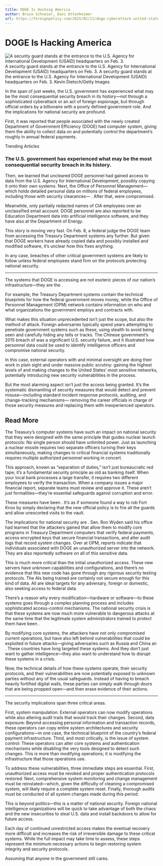 ```yaml
---
title: DOGE Is Hacking America
author: Bruce Schneier, Davi Ottenheimer
url: https://foreignpolicy.com/2025/02/11/doge-cyberattack-united-states-treasury/?utm_content=gifting&tpcc=gifting_article&gifting_article=ZG9nZS1jeWJlcmF0dGFjay11bml0ZWQtc3RhdGVzLXRyZWFzdXJ5&pid=PNILoiIJgqmxsxl
---
```

# DOGE Is Hacking America

![A security guard stands at the entrance to the U.S. Agency for International Development \(USAID\) headquarters on Feb. 3.](https://foreignpolicy.com/wp-content/uploads/2025/02/usaid-doge-GettyImages-2197430350.jpg?w=800?quality=90) A security guard stands at the entrance to the U.S. Agency for International Development (USAID) headquarters on Feb. 3. A security guard stands at the entrance to the U.S. Agency for International Development (USAID) headquarters on Feb. 3. Kevin Dietsch/Getty Images

In the span of just weeks, the U.S. government has experienced what may be the most consequential security breach in its history—not through a sophisticated cyberattack or an act of foreign espionage, but through official orders by a billionaire with a poorly defined government role. And the implications for national security are profound.

First, it was reported that people associated with the newly created Department of Government Efficiency (DOGE) had computer system, giving them the ability to collect data on and potentially control the department’s roughly in annual federal payments.

Trending Articles

### The U.S. government has experienced what may be the most consequential security breach in its history.

Then, we learned that uncleared DOGE personnel had gained access to data from the U.S. Agency for International Development, possibly copying it onto their own systems. Next, the Office of Personnel Management—which holds detailed personal data on millions of federal employees, including those with security clearances— . After that, were compromised.

Meanwhile, only partially redacted names of CIA employees over an unclassified email account. DOGE personnel are also reported to be Education Department data into artificial intelligence software, and they have also at the Department of Energy.

This story is moving very fast. On Feb. 8, a federal judge the DOGE team from accessing the Treasury Department systems any further. But given that DOGE workers have already copied data and possibly installed and modified software, it’s unclear how this fixes anything.

In any case, breaches of other critical government systems are likely to follow unless federal employees stand firm on the protocols protecting national security.

* * *

The systems that DOGE is accessing are not esoteric pieces of our nation’s infrastructure—they are the .

For example, the Treasury Department systems contain the technical blueprints for how the federal government moves money, while the Office of Personnel Management (OPM) network contains information on who and what organizations the government employs and contracts with.

What makes this situation unprecedented isn’t just the scope, but also the method of attack. Foreign adversaries typically spend years attempting to penetrate government systems such as these, using stealth to avoid being seen and carefully hiding any tells or tracks. The Chinese government’s 2015 breach of was a significant U.S. security failure, and it illustrated how personnel data could be used to identify intelligence officers and compromise national security.

In this case, external operators with and minimal oversight are doing their work in plain sight and under massive public scrutiny: gaining the highest levels of and making changes to the United States’ most sensitive networks, potentially introducing new security vulnerabilities in the process.

But the most alarming aspect isn’t just the access being granted. It’s the systematic dismantling of security measures that would detect and prevent misuse—including standard incident response protocols, auditing, and change-tracking mechanisms— removing the career officials in charge of those security measures and replacing them with inexperienced operators.

## Read More

The Treasury’s computer systems have such an impact on national security that they were designed with the same principle that guides nuclear launch protocols: No single person should have unlimited power. Just as launching a nuclear missile requires two separate officers turning their keys simultaneously, making changes to critical financial systems traditionally requires multiple authorized personnel working in concert.

This approach, known as “separation of duties,” isn’t just bureaucratic red tape; it’s a fundamental security principle as old as banking itself. When your local bank processes a large transfer, it requires two different employees to verify the transaction. When a company issues a major financial report, separate teams must review and approve it. These aren’t just formalities—they’re essential safeguards against corruption and error.

These measures have been . It’s as if someone found a way to rob Fort Knox by simply declaring that the new official policy is to fire all the guards and allow unescorted visits to the vault.

The implications for national security are . Sen. Ron Wyden said his office had learned that the attackers gained that allow them to modify core programs in Treasury Department computers that verify federal payments, access encrypted keys that secure financial transactions, and alter audit logs that record system changes. Over at OPM, reports indicate that individuals associated with DOGE an unauthorized server into the network. They are also reportedly software on all of this sensitive data.

This is much more critical than the initial unauthorized access. These new servers have unknown capabilities and configurations, and there’s no evidence that this new code has gone through any rigorous security testing protocols. The AIs being trained are certainly not secure enough for this kind of data. All are ideal targets for any adversary, foreign or domestic, also seeking access to federal data.

There’s a reason why every modification—hardware or software—to these systems goes through a complex planning process and includes sophisticated access-control mechanisms. The national security crisis is that these systems are now much more vulnerable to dangerous attacks at the same time that the legitimate system administrators trained to protect them have been .

By modifying core systems, the attackers have not only compromised current operations, but have also left behind vulnerabilities that could be exploited in future attacks—giving adversaries such as Russia and China an . These countries have long targeted these systems. And they don’t just want to gather intelligence—they also want to understand how to disrupt these systems in a crisis.

Now, the technical details of how these systems operate, their security protocols, and their vulnerabilities are now potentially exposed to unknown parties without any of the usual safeguards. Instead of having to breach heavily fortified digital walls, these parties  can simply walk through doors that are being propped open—and then erase evidence of their actions.

* * *

The security implications span three critical areas.

First, system manipulation: External operators can now modify operations while also altering audit trails that would track their changes. Second, data exposure: Beyond accessing personal information and transaction records, these operators can copy entire system architectures and security configurations—in one case, the technical blueprint of the country’s federal payment infrastructure. Third, and most critically, is the issue of system control: These operators can alter core systems and authentication mechanisms while disabling the very tools designed to detect such changes. This is more than modifying operations; it is modifying the infrastructure that those operations use.

To address these vulnerabilities, three immediate steps are essential. First, unauthorized access must be revoked and proper authentication protocols restored. Next, comprehensive system monitoring and change management must be reinstated—which, given the difficulty of cleaning a compromised system, will likely require a complete system reset. Finally, thorough audits must be conducted of all system changes made during this period.

This is beyond politics—this is a matter of national security. Foreign national intelligence organizations will be quick to take advantage of both the chaos and the new insecurities to steal U.S. data and install backdoors to allow for future access.

Each day of continued unrestricted access makes the eventual recovery more difficult and increases the risk of irreversible damage to these critical systems. While the full impact may take time to assess, these steps represent the minimum necessary actions to begin restoring system integrity and security protocols.

Assuming that anyone in the government still cares.

